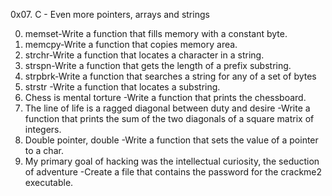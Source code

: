 0x07. C - Even more pointers, arrays and strings

0. memset-Write a function that fills memory with a constant byte.
1. memcpy-Write a function that copies memory area.
2. strchr-Write a function that locates a character in a string.
3. strspn-Write a function that gets the length of a prefix substring.
4. strpbrk-Write a function that searches a string for any of a set of bytes
5. strstr -Write a function that locates a substring.
6. Chess is mental torture -Write a function that prints the chessboard.
7. The line of life is a ragged diagonal between duty and desire -Write a function that prints the sum of the two diagonals of a square matrix of integers.
8. Double pointer, double -Write a function that sets the value of a pointer to a char.
9. My primary goal of hacking was the intellectual curiosity, the seduction of adventure -Create a file that contains the password for the crackme2 executable.
